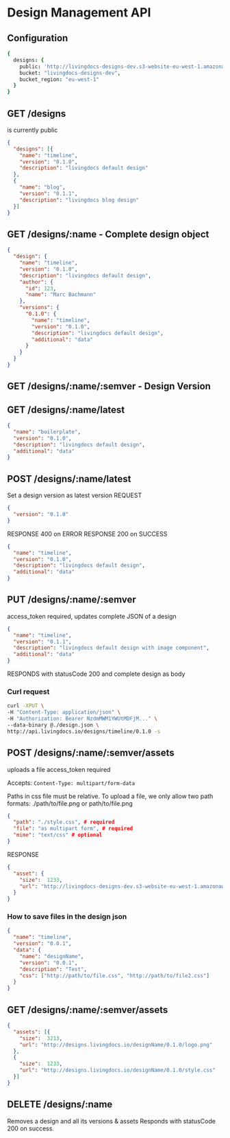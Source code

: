 # Design Management API

## Configuration
```coffee
{
  designs: {
    public: 'http://livingdocs-designs-dev.s3-website-eu-west-1.amazonaws.com',
    bucket: "livingdocs-designs-dev",
    bucket_region: "eu-west-1"
  }
}
```

## GET /designs
is currently public
```json
{
  "designs": [{
    "name": "timeline",
    "version": "0.1.0",
    "description": "livingdocs default design"
  },
  {
    "name": "blog",
    "version": "0.1.1",
    "description": "livingdocs blog design"
  }]
}
```

## GET /designs/:name - Complete design object
```json
{
  "design": {
    "name": "timeline",
    "version": "0.1.0",
    "description": "livingdocs default design",
    "author": {
      "id": 123,
      "name": "Marc Bachmann"
    },
    "versions": {
      "0.1.0": {
        "name": "timeline",
        "version": "0.1.0",
        "description": "livingdocs default design",
        "additional": "data"
      }
    }
  }
}
```

## GET /designs/:name/:semver - Design Version
## GET /designs/:name/latest
```json
{
  "name": "boilerplate",
  "version": "0.1.0",
  "description": "livingdocs default design",
  "additional": "data"
}
```

## POST /designs/:name/latest
Set a design version as latest version
REQUEST
```json
{
  "version": "0.1.0"
}
```
RESPONSE 400 on ERROR
RESPONSE 200 on SUCCESS
```json
{
  "name": "timeline",
  "version": "0.1.0",
  "description": "livingdocs default design",
  "additional": "data"
}
```

## PUT /designs/:name/:semver
access_token required, updates complete JSON of a design
```json
{
  "name": "timeline",
  "version": "0.1.1",
  "description": "livingdocs default design with image component",
  "additional": "data"
}
```
RESPONDS with statusCode 200 and complete design as body

### Curl request
```bash
curl -XPUT \
-H "Content-Type: application/json" \
-H "Authorization: Bearer NzdmMWM1YWUtMDFjM..." \
--data-binary @./design.json \
http://api.livingdocs.io/designs/timeline/0.1.0 -s
```
## POST /designs/:name/:semver/assets
uploads a file
access_token required

Accepts:
`Content-Type: multipart/form-data`

Paths in css file must be relative.
To upload a file, we only allow two path formats: ./path/to/file.png or path/to/file.png

```json
{
  "path": "./style.css", # required
  "file": "as multipart form", # required
  "mime": "text/css" # optional
}
```

RESPONSE
```json
{
  "asset": {
    "size":  1233,
    "url": "http://livingdocs-designs-dev.s3-website-eu-west-1.amazonaws.com/timeline/1.0.0/style.css"
  }
}
```

### How to save files in the design json
```json
{
  "name": "timeline",
  "version": "0.0.1",
  "data": {
    "name": "designName",
    "version": "0.0.1",
    "description": "Test",
    "css": ["http://path/to/file.css", "http://path/to/file2.css"]
  }
}
```
## GET /designs/:name/:semver/assets
```json
{
  "assets": [{
    "size":  3213,
    "url": "http://designs.livingdocs.io/designName/0.1.0/logo.png"
  },
  {
    "size":  1233,
    "url": "http://designs.livingdocs.io/designName/0.1.0/style.css"
  }]
}
```
## DELETE /designs/:name
Removes a design and all its versions & assets
Responds with statusCode 200 on success.